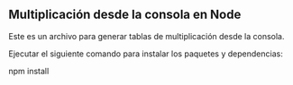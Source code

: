 

## Multiplicación desde la consola en Node

Este es un archivo para generar tablas de multiplicación desde la consola.

Ejecutar el siguiente comando para instalar los paquetes y dependencias:


npm install